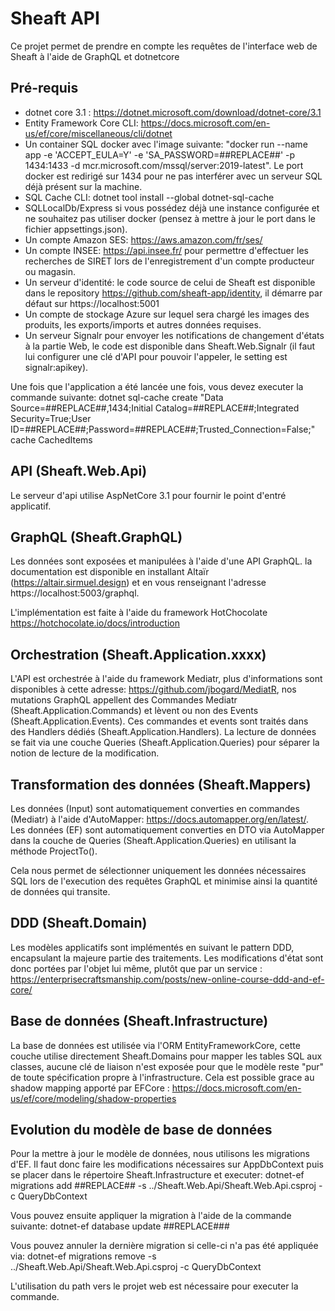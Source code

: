 # Sheaft API

Ce projet permet de prendre en compte les requêtes de l'interface web de Sheaft à l'aide de GraphQL et dotnetcore

## Pré-requis

- dotnet core 3.1 : https://dotnet.microsoft.com/download/dotnet-core/3.1
- Entity Framework Core CLI: https://docs.microsoft.com/en-us/ef/core/miscellaneous/cli/dotnet 
- Un container SQL docker avec l'image suivante: "docker run --name app -e 'ACCEPT_EULA=Y' -e 'SA_PASSWORD=##REPLACE##' -p 1434:1433 -d mcr.microsoft.com/mssql/server:2019-latest". Le port docker est redirigé sur 1434 pour ne pas interférer avec un serveur SQL déjà présent sur la machine.
- SQL Cache CLI: dotnet tool install --global dotnet-sql-cache
- SQLLocalDb/Express si vous possédez déjà une instance configurée et ne souhaitez pas utiliser docker (pensez à mettre à jour le port dans le fichier appsettings.json).
- Un compte Amazon SES: https://aws.amazon.com/fr/ses/
- Un compte INSEE: https://api.insee.fr/ pour permettre d'effectuer les recherches de SIRET lors de l'enregistrement d'un compte producteur ou magasin.
- Un serveur d'identité: le code source de celui de Sheaft est disponible dans le repository https://github.com/sheaft-app/identity, il démarre par défaut sur https://localhost:5001
- Un compte de stockage Azure sur lequel sera chargé les images des produits, les exports/imports et autres données requises.
- Un serveur Signalr pour envoyer les notifications de changement d'états à la partie Web, le code est disponible dans Sheaft.Web.Signalr (il faut lui configurer une clé d'API pour pouvoir l'appeler, le setting est signalr:apikey).

Une fois que l'application a été lancée une fois, vous devez executer la commande suivante: dotnet sql-cache create "Data Source=##REPLACE##,1434;Initial Catalog=##REPLACE##;Integrated Security=True;User ID=##REPLACE##;Password=##REPLACE##;Trusted_Connection=False;" cache CachedItems

## API (Sheaft.Web.Api)

Le serveur d'api utilise AspNetCore 3.1 pour fournir le point d'entré applicatif.

## GraphQL (Sheaft.GraphQL)

Les données sont exposées et manipulées à l'aide d'une API GraphQL. la documentation est disponible en installant Altaïr (https://altair.sirmuel.design) et en vous renseignant l'adresse https://localhost:5003/graphql.

L'implémentation est faite à l'aide du framework HotChocolate https://hotchocolate.io/docs/introduction

## Orchestration (Sheaft.Application.xxxx)

L'API est orchestrée à l'aide du framework Mediatr, plus d'informations sont disponibles à cette adresse: https://github.com/jbogard/MediatR, nos mutations GraphQL appellent des Commandes Mediatr (Sheaft.Application.Commands) et lèvent ou non des Events (Sheaft.Application.Events). Ces commandes et events sont traités dans des Handlers dédiés (Sheaft.Application.Handlers). La lecture de données se fait via une couche Queries (Sheaft.Application.Queries) pour séparer la notion de lecture de la modification.

## Transformation des données (Sheaft.Mappers)

Les données (Input) sont automatiquement converties en commandes (Mediatr) à l'aide d'AutoMapper: https://docs.automapper.org/en/latest/.
Les données (EF) sont automatiquement converties en DTO via AutoMapper dans la couche de Queries (Sheaft.Application.Queries) en utilisant la méthode ProjectTo<T>().

Cela nous permet de sélectionner uniquement les données nécessaires SQL lors de l'execution des requêtes GraphQL et minimise ainsi la quantité de données qui transite.

## DDD (Sheaft.Domain)

Les modèles applicatifs sont implémentés en suivant le pattern DDD, encapsulant la majeure partie des traitements. Les modifications d'état sont donc portées par l'objet lui même, plutôt que par un service : https://enterprisecraftsmanship.com/posts/new-online-course-ddd-and-ef-core/

## Base de données (Sheaft.Infrastructure)

La base de données est utilisée via l'ORM EntityFrameworkCore, cette couche utilise directement Sheaft.Domains pour mapper les tables SQL aux classes, aucune clé de liaison n'est exposée pour que le modèle reste "pur" de toute spécification propre à l'infrastructure. Cela est possible grace au shadow mapping apporté par EFCore : https://docs.microsoft.com/en-us/ef/core/modeling/shadow-properties

## Evolution du modèle de base de données

Pour la mettre à jour le modèle de données, nous utilisons les migrations d'EF.
Il faut donc faire les modifications nécessaires sur AppDbContext puis se placer dans le répertoire Sheaft.Infrastructure et executer:  dotnet-ef migrations add ##REPLACE## -s ../Sheaft.Web.Api/Sheaft.Web.Api.csproj -c QueryDbContext

Vous pouvez ensuite appliquer la migration à l'aide de la commande suivante: dotnet-ef database update ##REPLACE###

Vous pouvez annuler la dernière migration si celle-ci n'a pas été appliquée via:  dotnet-ef migrations remove -s ../Sheaft.Web.Api/Sheaft.Web.Api.csproj -c QueryDbContext

L'utilisation du path vers le projet web est nécessaire pour executer la commande.
